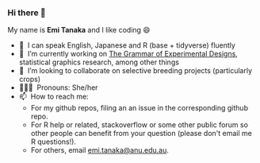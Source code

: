 ### Hi there 👋

My name is **Emi Tanaka** and I like coding 😄

* 💬 &nbsp;I can speak English, Japanese and R (base + tidyverse) fluently
* 🔭 &nbsp;I’m currently working on [The Grammar of Experimental Designs](https://emitanaka.org/edibble-book), statistical graphics research, among other things
* 🌱 &nbsp;I’m looking to collaborate on selective breeding projects (particularly crops)
* 👩🏻‍💻 &nbsp;Pronouns: She/her
* 📫 &nbsp;How to reach me: 
  * For my github repos, filing an an issue in the corresponding github repo.
  * For R help or related, stackoverflow or some other public forum so other people can benefit from your question (please don't email me R questions!).
  * For others, email emi.tanaka@anu.edu.au.
